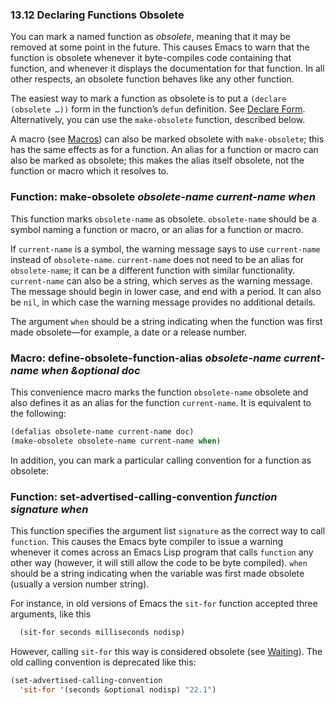 

### 13.12 Declaring Functions Obsolete

You can mark a named function as *obsolete*, meaning that it may be removed at some point in the future. This causes Emacs to warn that the function is obsolete whenever it byte-compiles code containing that function, and whenever it displays the documentation for that function. In all other respects, an obsolete function behaves like any other function.

The easiest way to mark a function as obsolete is to put a `(declare (obsolete …))` form in the function’s `defun` definition. See [Declare Form](Declare-Form.html). Alternatively, you can use the `make-obsolete` function, described below.

A macro (see [Macros](Macros.html)) can also be marked obsolete with `make-obsolete`; this has the same effects as for a function. An alias for a function or macro can also be marked as obsolete; this makes the alias itself obsolete, not the function or macro which it resolves to.

### Function: **make-obsolete** *obsolete-name current-name when*

This function marks `obsolete-name` as obsolete. `obsolete-name` should be a symbol naming a function or macro, or an alias for a function or macro.

If `current-name` is a symbol, the warning message says to use `current-name` instead of `obsolete-name`. `current-name` does not need to be an alias for `obsolete-name`; it can be a different function with similar functionality. `current-name` can also be a string, which serves as the warning message. The message should begin in lower case, and end with a period. It can also be `nil`, in which case the warning message provides no additional details.

The argument `when` should be a string indicating when the function was first made obsolete—for example, a date or a release number.

### Macro: **define-obsolete-function-alias** *obsolete-name current-name when \&optional doc*

This convenience macro marks the function `obsolete-name` obsolete and also defines it as an alias for the function `current-name`. It is equivalent to the following:

```lisp
(defalias obsolete-name current-name doc)
(make-obsolete obsolete-name current-name when)
```

In addition, you can mark a particular calling convention for a function as obsolete:

### Function: **set-advertised-calling-convention** *function signature when*

This function specifies the argument list `signature` as the correct way to call `function`. This causes the Emacs byte compiler to issue a warning whenever it comes across an Emacs Lisp program that calls `function` any other way (however, it will still allow the code to be byte compiled). `when` should be a string indicating when the variable was first made obsolete (usually a version number string).

For instance, in old versions of Emacs the `sit-for` function accepted three arguments, like this

```lisp
  (sit-for seconds milliseconds nodisp)
```

However, calling `sit-for` this way is considered obsolete (see [Waiting](Waiting.html)). The old calling convention is deprecated like this:

```lisp
(set-advertised-calling-convention
  'sit-for '(seconds &optional nodisp) "22.1")
```
